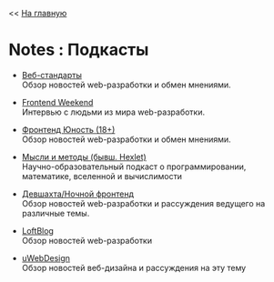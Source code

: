 << [На главную](./README.md)

# Notes : Подкасты

- [Веб-стандарты](https://podcasts.google.com/?feed=aHR0cHM6Ly93ZWItc3RhbmRhcmRzLnJ1L3BvZGNhc3QvZmVlZC8)  
  Обзор новостей web-разработки и обмен мнениями.

- [Frontend Weekend](https://podcasts.google.com/?feed=aHR0cHM6Ly9mZWVkcy5zb3VuZGNsb3VkLmNvbS91c2Vycy9zb3VuZGNsb3VkOnVzZXJzOjMwNjQ1NTI2MS9zb3VuZHMucnNzP3F1ZXJ5PTE)  
  Интервью с людьми из мира web-разработки.

- [Фронтенд Юность (18+)](https://podcasts.google.com/?feed=aHR0cDovL2ZlZWRzLnNvdW5kY2xvdWQuY29tL3VzZXJzL3NvdW5kY2xvdWQ6dXNlcnM6MzA2NjMxMzMxL3NvdW5kcy5yc3M)  
  Обзор новостей web-разработки и обмен мнениями.

- [Мысли и методы (бывш. Hexlet)](https://podcasts.google.com/?feed=aHR0cHM6Ly9wY3IuYXBwbGUuY29tL2lkMTE2MjY3MzA3MA)  
  Научно-образовательный подкаст о программировании, математике, вселенной и вычислимости

- [Девшахта/Ночной фронтенд](https://podcasts.google.com/?feed=aHR0cHM6Ly9mZWVkcy5zb3VuZGNsb3VkLmNvbS91c2Vycy9zb3VuZGNsb3VkOnVzZXJzOjI5OTcwMTg4Ni9zb3VuZHMucnNz)  
  Обзор новостей web-разработки и рассуждения ведущего на различные темы.

- [LoftBlog](https://podcasts.google.com/?feed=aHR0cDovL2ZlZWRzLmZlZWRidXJuZXIuY29tL0xvZnRibG9nUG9kY2FzdHM)  
  Обзор новостей web-разработки

- [uWebDesign](https://podcasts.google.com/?feed=aHR0cHM6Ly91d2ViZGVzaWduLnJ1L2ZlZWQvcG9kY2FzdC8)  
  Обзор новостей веб-дизайна и рассуждения на эту тему
